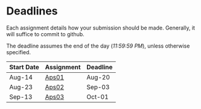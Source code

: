 # Deadlines

Each assignment details how your submission should be made. Generally, it will suffice to commit to github.

The deadline assumes the end of the day (*11:59:59 PM*), unless otherwise specified.

| Start Date | Assignment                          | Deadline |
|------------|-------------------------------------|----------|
| Aug-14     | [Aps01](modules/01-intro/aps01.md)  | Aug-20   |
| Aug-23     | [Aps02](modules/03-batch/aps02_sql.md)  | Sep-03   |
| Sep-13     | [Aps03](modules/07-lambda/aps03_lambda.md)  | Oct-01   |